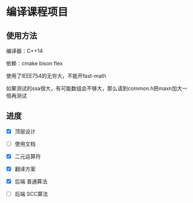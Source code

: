 
# 编译课程项目

## 使用方法
编译器：C++14

依赖：cmake bison flex 

使用了IEEE754的无穷大，不能开fast-math

如果测试的ssa很大，有可能数组会不够大，那么请到common.h把maxn加大一倍再测试

## 进度

* [x] 顶层设计
* [ ] 使用文档
* [x] 二元运算符
* [x] 翻译方案
* [x] 后端 普通算法
* [ ] 后端 SCC算法


